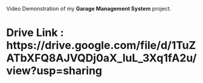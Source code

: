 Video Demonstration of my <strong>Garage Management System</strong> project.


<h1>Drive Link : https://drive.google.com/file/d/1TuZATbXFQ8AJVQDj0aX_luL_3Xq1fA2u/view?usp=sharing</h1>
